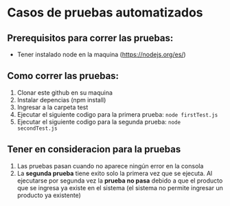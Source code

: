 # Casos de pruebas automatizados

## Prerequisitos para correr las pruebas:
- Tener instalado node en la maquina (https://nodejs.org/es/)

## Como correr las pruebas:

1) Clonar este github en su maquina
2) Instalar depencias (npm install)
3) Ingresar a la carpeta test
4) Ejecutar el siguiente codigo para la primera prueba: ```node firstTest.js ```
5) Ejecutar el siguiente codigo para la segunda prueba: ```node secondTest.js```


## Tener en consideracion para la pruebas
1) Las pruebas pasan cuando no aparece ningún error en la consola
2) La **segunda prueba** tiene exito solo la primera vez que se ejecuta. Al ejecutarse por segunda vez la **prueba no pasa** debido a que el producto que se ingresa ya existe en el sistema (el sistema no permite ingresar un producto ya existente)


